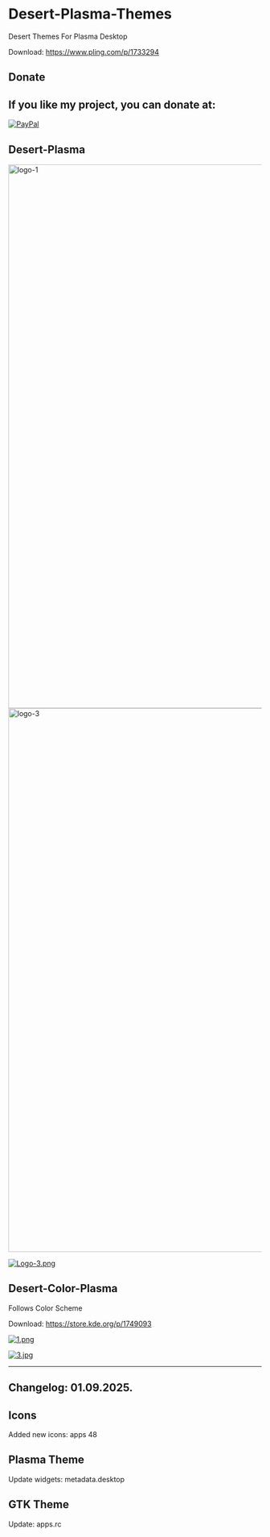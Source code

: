 # Desert-Plasma-Themes
Desert Themes For Plasma Desktop 

Download: https://www.pling.com/p/1733294

<html>
  <head>
    <meta charset="utf-8" />
  </head>
  <body>
    <h2>Donate</h2>
    <h2>If you like my project, you can donate at:</h2>
    <a href="https://www.paypal.com/paypalme/VesnaLazic">
    <img src="PayPal.png" alt="PayPal" />
    </a>
  </body>
</html>



Desert-Plasma
-------------

<img width="1920" height="1080" alt="logo-1" src="https://github.com/user-attachments/assets/98cd04b3-d783-4294-ac2b-6d7a67e6452e" />

<img width="1920" height="1080" alt="logo-3" src="https://github.com/user-attachments/assets/a6cd484f-d4b2-421f-91fc-3e8450eaba38" />

[![Logo-3.png](https://i.postimg.cc/YSPm7YMJ/Logo-3.png)](https://postimg.cc/67dQL770)

Desert-Color-Plasma
--------------------

Follows Color Scheme

Download: https://store.kde.org/p/1749093


[![1.png](https://i.postimg.cc/mD5kR22D/1.png)](https://postimg.cc/BL24B3F9)

[![3.jpg](https://i.postimg.cc/8cf5CQjb/3.jpg)](https://postimg.cc/7JDDBR1C)
___________________________________________________________________________


Changelog: 01.09.2025.
----------------------

Icons
-----

Added new icons: apps 48

Plasma Theme
------------

Update widgets: metadata.desktop

GTK Theme
---------

Update: apps.rc


